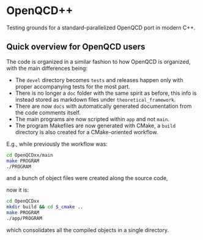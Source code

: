 # OpenQCD++
Testing grounds for a standard-parallelized OpenQCD port in modern C++.


## Quick overview for OpenQCD users

The code is organized in a similar fashion to how OpenQCD is organized, with the main differences being:
- The `devel` directory becomes `tests` and releases happen only with proper accompanying tests for the most part.
- There is no longer a `doc` folder with the same spirit as before, this info is instead stored as markdown files under `theoretical_framework`.
- There are now `docs` with automatically generated documentation from the code comments itself.
- The main programs are now scripted within `app` and not `main`.
- The program Makefiles are now generated with CMake, a `build` directory is also created for a CMake-oriented workflow.

E.g., while previously the workflow was:

```bash
cd OpenQCDxx/main
make PROGRAM
./PROGRAM
```

and a bunch of object files were created along the source code,

now it is:

```bash
cd OpenQCDxx
mkdir build && cd $_cmake ..
make PROGRAM
./app/PROGRAM
```

which consolidates all the compiled objects in a single directory.

